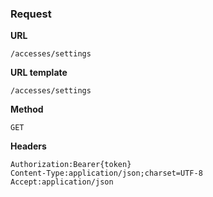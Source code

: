 ### Request

**URL**

`/accesses/settings`

**URL template**

`/accesses/settings`

**Method**

`GET`

**Headers**

`Authorization:Bearer{token}`  
`Content-Type:application/json;charset=UTF-8`  
`Accept:application/json`  
